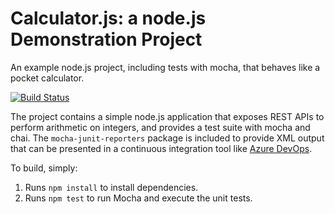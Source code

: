 Calculator.js: a node.js Demonstration Project
==============================================
An example node.js project, including tests with mocha, that behaves like
a pocket calculator.

[![Build Status](https://dev.azure.com/vyjayanthmLabEnv/Agile%20Planning%20and%20Portfolio%20Management%20with%20Azure%20Boards/_apis/build/status/Vyjayanthrobonaut.calculator?branchName=master)](https://dev.azure.com/vyjayanthmLabEnv/Agile%20Planning%20and%20Portfolio%20Management%20with%20Azure%20Boards/_build/latest?definitionId=3&branchName=master)

The project contains a simple node.js application that exposes REST APIs
to perform arithmetic on integers, and provides a test suite with mocha
and chai.  The `mocha-junit-reporters` package is included to provide XML
output that can be presented in a continuous integration tool like
[Azure DevOps](https://azure.com/devops).

To build, simply:

1. Runs `npm install` to install dependencies.
2. Runs `npm test` to run Mocha and execute the unit tests.

